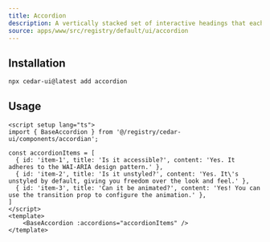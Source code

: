 ```yaml
---
title: Accordion
description: A vertically stacked set of interactive headings that each reveal a section of content.
source: apps/www/src/registry/default/ui/accordion
---
```


<ComponentPreview name="AccordionDemo" class="sm:max-w-[70%]" />

## Installation

```bash
npx cedar-ui@latest add accordion
```

## Usage

```vue
<script setup lang="ts">
import { BaseAccordion } from '@/registry/cedar-ui/components/accordian';

const accordionItems = [
  { id: 'item-1', title: 'Is it accessible?', content: 'Yes. It adheres to the WAI-ARIA design pattern.' },
  { id: 'item-2', title: 'Is it unstyled?', content: 'Yes. It\'s unstyled by default, giving you freedom over the look and feel.' },
  { id: 'item-3', title: 'Can it be animated?', content: 'Yes! You can use the transition prop to configure the animation.' },
]
</script>
<template>
    <BaseAccordion :accordions="accordionItems" />
</template>
```
